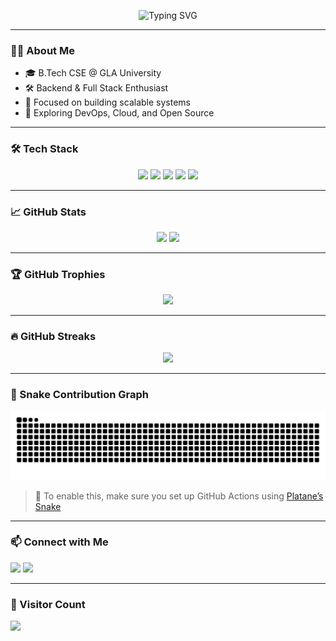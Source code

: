 <!-- Banner -->
<p align="center">
  <img src="https://readme-typing-svg.demolab.com?font=Fira+Code&weight=500&size=28&pause=1000&color=36BCF7&width=600&lines=Hi+%F0%9F%91%8B%2C+I'm+TANISH+HRK!;Full-Stack+Web+Developer;Backend+Engineer+%7C+Tech+Explorer" alt="Typing SVG" />
</p>

---

### 🧑‍💻 About Me

- 🎓 B.Tech CSE @ GLA University  
- 🛠️ Backend & Full Stack Enthusiast  
- 🚀 Focused on building scalable systems  
- 🧠 Exploring DevOps, Cloud, and Open Source

---

### 🛠 Tech Stack

<p align="center">
  <!-- Languages -->
  <img src="https://skillicons.dev/icons?i=js,ts,html,css,py,java" />
  <!-- Frontend -->
  <img src="https://skillicons.dev/icons?i=react,next,tailwind" />
  <!-- Backend -->
  <img src="https://skillicons.dev/icons?i=nodejs,express,mongodb" />
  <!-- DevOps -->
  <img src="https://skillicons.dev/icons?i=docker,aws,linux,git" />
  <!-- Tools -->
  <img src="https://skillicons.dev/icons?i=github,vscode,cursor" />
</p>

---

### 📈 GitHub Stats

<p align="center">
  <img src="https://github-readme-stats.vercel.app/api?username=tanish-hrk&show_icons=true&theme=radical" height="170" />
  <img src="https://github-readme-stats.vercel.app/api/top-langs/?username=tanish-hrk&layout=compact&theme=radical" height="170" />
</p>

---

### 🏆 GitHub Trophies

<p align="center">
  <img src="https://github-profile-trophy.vercel.app/?username=tanish-hrk&theme=monokai&no-frame=true&title=Stars,Followers,Repositories,Commits" />
</p>

---

### 🔥 GitHub Streaks

<p align="center">
    <img src="[![GitHub Streak](https://github-readme-streak-stats.herokuapp.com?user=tanish-hrk)](https://git.io/streak-stats)" />
</p>

---

### 🐍 Snake Contribution Graph

<p align="center">
  <img src="https://raw.githubusercontent.com/tanish-hrk/tanish-hrk/output/github-contribution-grid-snake.svg" alt="Snake animation" />
</p>

> 📝 To enable this, make sure you set up GitHub Actions using [Platane’s Snake](https://github.com/Platane/snk)

---

### 📫 Connect with Me
  <a href="https://linkedin.com/in/tanish-hrk" target="_blank"><img src="https://img.shields.io/badge/LinkedIn-blue?logo=linkedin&style=for-the-badge" /></a>
  <a href="hrktanish05@gmail.com"><img src="https://img.shields.io/badge/Email-red?logo=gmail&style=for-the-badge" /></a>
<!--   <a href="https://twitter.com/tanish_hrk"><img src="https://img.shields.io/badge/Twitter-1DA1F2?logo=twitter&style=for-the-badge" /></a> -->

---


### 📍 Visitor Count
  <img src="https://komarev.com/ghpvc/?username=tanish-hrk&label=Profile%20Views&color=brightgreen&style=flat" />
